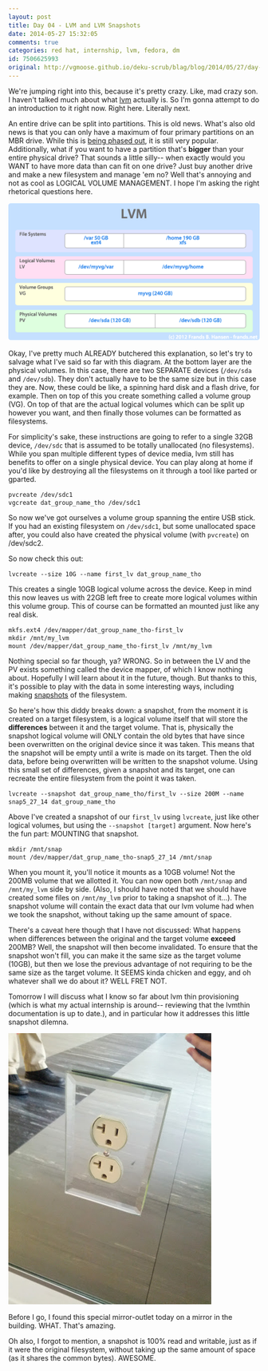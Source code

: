 ```yaml
---
layout: post
title: Day 04 - LVM and LVM Snapshots
date: 2014-05-27 15:32:05
comments: true
categories: red hat, internship, lvm, fedora, dm
id: 7506625993
original: http://vgmoose.github.io/deku-scrub/blag/blog/2014/05/27/day-04-thin-provisioning/
---
```


We're jumping right into this, because it's pretty crazy. Like, mad crazy son. I haven't talked much about what [lvm](http://en.wikipedia.org/wiki/Logical_volume_management) actually is. So I'm gonna attempt to do an introduction to it right now. Right here. Literally next.

An entire drive can be split into partitions. This is old news. What's also old news is that you can only have a maximum of four primary partitions on an MBR drive. While this is [being phased out](http://en.wikipedia.org/wiki/GUID_Partition_Table), it is still very popular. Additionally, what if you want to have a partition that's **bigger** than your entire physical drive? That sounds a little silly-- when exactly would you WANT to have more data than can fit on one drive? Just buy another drive and make a new filesystem and manage 'em no? Well that's annoying and not as cool as LOGICAL VOLUME MANAGEMENT. I hope I'm asking the right rhetorical questions here.

![Blog Image](lvm.png)

Okay, I've pretty much ALREADY butchered this explanation, so let's try to salvage what I've said so far with this diagram. At the bottom layer are the physical volumes. In this case, there are two SEPARATE devices (```/dev/sda``` and ```/dev/sdb```). They don't actually have to be the same size but in this case they are. Now, these could be like, a spinning hard disk and a flash drive, for example. Then on top of this you create something called a volume group (VG). On top of that are the actual logical volumes which can be split up however you want, and then finally those volumes can be formatted as filesystems.

For simplicity's sake, these instructions are going to refer to a single 32GB device, ```/dev/sdc``` that is assumed to be totally unallocated (no filesystems). While you span multiple different types of device media, lvm still has benefits to offer on a single physical device. You can play along at home if you'd like by destroying all the filesystems on it through a tool like parted or gparted.

```
pvcreate /dev/sdc1
vgcreate dat_group_name_tho /dev/sdc1
```

So now we've got ourselves a volume group spanning the entire USB stick. If you had an existing filesystem on ```/dev/sdc1```, but some unallocated space after, you could also have created the physical volume (with ```pvcreate```) on /dev/sdc2.

So now check this out:
```
lvcreate --size 10G --name first_lv dat_group_name_tho
```

This creates a single 10GB logical volume across the device. Keep in mind this now leaves us with 22GB left free to create more logical volumes within this volume group. This of course can be formatted an mounted just like any real disk.
```
mkfs.ext4 /dev/mapper/dat_group_name_tho-first_lv
mkdir /mnt/my_lvm
mount /dev/mapper/dat_group_name_tho-first_lv /mnt/my_lvm
```

Nothing special so far though, ya? WRONG. So in between the LV and the PV exists something called the device mapper, of which I know nothing about. Hopefully I will learn about it in the future, though. But thanks to this, it's possible to play with the data in some interesting ways, including making [snapshots](http://en.wikipedia.org/wiki/Snapshot_(computer_storage)) of the filesystem.

So here's how this diddy breaks down: a snapshot, from the moment it is created on a target filesystem, is a logical volume itself that will store the **differences** between it and the target volume. That is, physically the snapshot logical volume will ONLY contain the old bytes that have since been overwritten on the original device since it was taken. This means that the snapshot will be empty until a write is made on its target. Then the old data, before being overwritten will be written to the snapshot volume. Using this small set of differences, given a snapshot and its target, one can recreate the entire filesystem from the point it was taken.

```
lvcreate --snapshot dat_group_name_tho/first_lv --size 200M --name snap5_27_14 dat_group_name_tho
```

Above I've created a snapshot of our ```first_lv``` using ```lvcreate```, just like other logical volumes, but using the ```--snapshot [target]``` argument. Now here's the fun part: MOUNTING that snapshot.

```
mkdir /mnt/snap
mount /dev/mapper/dat_grup_name_tho-snap5_27_14 /mnt/snap
```
When you mount it, you'll notice it mounts as a 10GB volume! Not the 200MB volume that we allotted it. You can now open both ```/mnt/snap``` and ```/mnt/my_lvm``` side by side. (Also, I should have noted that we should have created some files on ```/mnt/my_lvm``` prior to taking a snapshot of it...). The snapshot volume will contain the exact data that our lvm volume had when we took the snapshot, without taking up the same amount of space.

There's a caveat here though that I have not discussed: What happens when differences between the original and the target volume **exceed** 200MB? Well, the snapshot will then become invalidated. To ensure that the snapshot won't fill, you can make it the same size as the target volume (10GB), but then we lose the previous advantage of not requiring to be the same size as the target volume. It SEEMS kinda chicken and eggy, and oh whatever shall we do about it? WELL FRET NOT.

Tomorrow I will discuss what I know so far about lvm thin provisioning (which is what my actual internship is around-- reviewing that the lvmthin documentation is up to date.), and in particular how it addresses this little snapshot dilemna.

![Blog Image](IMG_20140527_172623.jpg)

Before I go, I found this special mirror-outlet today on a mirror in the building. WHAT. That's amazing.

Oh also, I forgot to mention, a snapshot is 100% read and writable, just as if it were the original filesystem, without taking up the same amount of space (as it shares the common bytes). AWESOME.